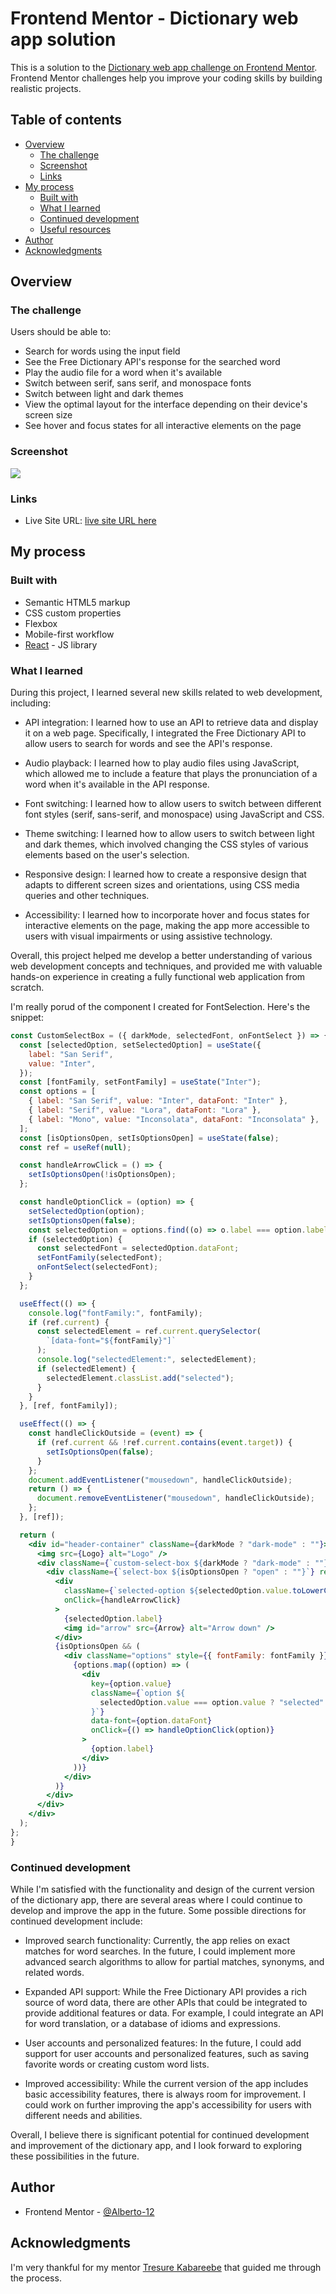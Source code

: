 # Frontend Mentor - Dictionary web app solution

This is a solution to the [Dictionary web app challenge on Frontend Mentor](https://www.frontendmentor.io/challenges/dictionary-web-app-h5wwnyuKFL). Frontend Mentor challenges help you improve your coding skills by building realistic projects. 

## Table of contents

- [Overview](#overview)
  - [The challenge](#the-challenge)
  - [Screenshot](#screenshot)
  - [Links](#links)
- [My process](#my-process)
  - [Built with](#built-with)
  - [What I learned](#what-i-learned)
  - [Continued development](#continued-development)
  - [Useful resources](#useful-resources)
- [Author](#author)
- [Acknowledgments](#acknowledgments)

## Overview

### The challenge

Users should be able to:

- Search for words using the input field
- See the Free Dictionary API's response for the searched word
- Play the audio file for a word when it's available
- Switch between serif, sans serif, and monospace fonts
- Switch between light and dark themes
- View the optimal layout for the interface depending on their device's screen size
- See hover and focus states for all interactive elements on the page

### Screenshot
![](./src/assets/images/Screenshot%202023-04-17%20at%2015-18-30%20Dictionary%20App.png)

### Links

- Live Site URL: [ live site URL here](https://dictionarius-app.netlify.app/)

## My process

### Built with

- Semantic HTML5 markup
- CSS custom properties
- Flexbox
- Mobile-first workflow
- [React](https://reactjs.org/) - JS library

### What I learned

During this project, I learned several new skills related to web development, including:

- API integration: I learned how to use an API to retrieve data and display it on a web page. Specifically, I integrated the Free Dictionary API to allow users to search for words and see the API's response.

- Audio playback: I learned how to play audio files using JavaScript, which allowed me to include a feature that plays the pronunciation of a word when it's available in the API response.

- Font switching: I learned how to allow users to switch between different font styles (serif, sans-serif, and monospace) using JavaScript and CSS.

- Theme switching: I learned how to allow users to switch between light and dark themes, which involved changing the CSS styles of various elements based on the user's selection.

- Responsive design: I learned how to create a responsive design that adapts to different screen sizes and orientations, using CSS media queries and other techniques.

- Accessibility: I learned how to incorporate hover and focus states for interactive elements on the page, making the app more accessible to users with visual impairments or using assistive technology.

Overall, this project helped me develop a better understanding of various web development concepts and techniques, and provided me with valuable hands-on experience in creating a fully functional web application from scratch.

I'm really porud of the component I created for FontSelection. Here's the snippet:

```jsx
const CustomSelectBox = ({ darkMode, selectedFont, onFontSelect }) => {
  const [selectedOption, setSelectedOption] = useState({
    label: "San Serif",
    value: "Inter",
  });
  const [fontFamily, setFontFamily] = useState("Inter");
  const options = [
    { label: "San Serif", value: "Inter", dataFont: "Inter" },
    { label: "Serif", value: "Lora", dataFont: "Lora" },
    { label: "Mono", value: "Inconsolata", dataFont: "Inconsolata" },
  ];
  const [isOptionsOpen, setIsOptionsOpen] = useState(false);
  const ref = useRef(null);

  const handleArrowClick = () => {
    setIsOptionsOpen(!isOptionsOpen);
  };

  const handleOptionClick = (option) => {
    setSelectedOption(option);
    setIsOptionsOpen(false);
    const selectedOption = options.find((o) => o.label === option.label);
    if (selectedOption) {
      const selectedFont = selectedOption.dataFont;
      setFontFamily(selectedFont);
      onFontSelect(selectedFont);
    }
  };

  useEffect(() => {
    console.log("fontFamily:", fontFamily);
    if (ref.current) {
      const selectedElement = ref.current.querySelector(
        `[data-font="${fontFamily}"]`
      );
      console.log("selectedElement:", selectedElement);
      if (selectedElement) {
        selectedElement.classList.add("selected");
      }
    }
  }, [ref, fontFamily]);

  useEffect(() => {
    const handleClickOutside = (event) => {
      if (ref.current && !ref.current.contains(event.target)) {
        setIsOptionsOpen(false);
      }
    };
    document.addEventListener("mousedown", handleClickOutside);
    return () => {
      document.removeEventListener("mousedown", handleClickOutside);
    };
  }, [ref]);

  return (
    <div id="header-container" className={darkMode ? "dark-mode" : ""}>
      <img src={Logo} alt="Logo" />
      <div className={`custom-select-box ${darkMode ? "dark-mode" : ""}`}>
        <div className={`select-box ${isOptionsOpen ? "open" : ""}`} ref={ref}>
          <div
            className={`selected-option ${selectedOption.value.toLowerCase()}-font`}
            onClick={handleArrowClick}
          >
            {selectedOption.label}
            <img id="arrow" src={Arrow} alt="Arrow down" />
          </div>
          {isOptionsOpen && (
            <div className="options" style={{ fontFamily: fontFamily }}>
              {options.map((option) => (
                <div
                  key={option.value}
                  className={`option ${
                    selectedOption.value === option.value ? "selected" : ""
                  }`}
                  data-font={option.dataFont}
                  onClick={() => handleOptionClick(option)}
                >
                  {option.label}
                </div>
              ))}
            </div>
          )}
        </div>
      </div>
    </div>
  );
};
}
```
### Continued development

While I'm satisfied with the functionality and design of the current version of the dictionary app, there are several areas where I could continue to develop and improve the app in the future. Some possible directions for continued development include:

- Improved search functionality: Currently, the app relies on exact matches for word searches. In the future, I could implement more advanced search algorithms to allow for partial matches, synonyms, and related words.

- Expanded API support: While the Free Dictionary API provides a rich source of word data, there are other APIs that could be integrated to provide additional features or data. For example, I could integrate an API for word translation, or a database of idioms and expressions.

- User accounts and personalized features: In the future, I could add support for user accounts and personalized features, such as saving favorite words or creating custom word lists.

- Improved accessibility: While the current version of the app includes basic accessibility features, there is always room for improvement. I could work on further improving the app's accessibility for users with different needs and abilities.

Overall, I believe there is significant potential for continued development and improvement of the dictionary app, and I look forward to exploring these possibilities in the future.

## Author

- Frontend Mentor - [@Alberto-12](https://www.frontendmentor.io/profile/Alberto-12)

## Acknowledgments

I'm very thankful for my mentor [Tresure Kabareebe](https://github.com/trekab) that guided me through the process.
